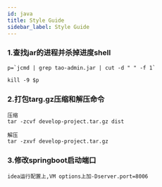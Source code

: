 ```yaml
---
id: java
title: Style Guide
sidebar_label: Style Guide
---
```


### 1.查找jar的进程并杀掉进度shell

```
p=`jcmd | grep tao-admin.jar | cut -d " " -f 1`

kill -9 $p
```

### 2.打包targ.gz压缩和解压命令

```
压缩
tar -zcvf develop-project.tar.gz dist

解压
tar -zxvf develop-project.tar.gz

```

### 3.修改springboot启动端口

```
idea运行配置上,VM options上加-Dserver.port=8006
```

